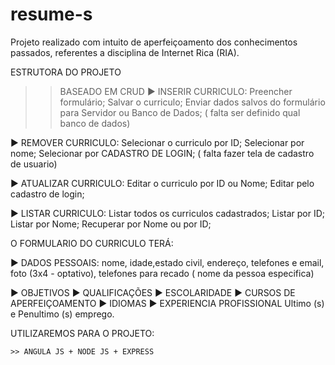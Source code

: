 # resume-s
Projeto realizado com intuito de aperfeiçoamento dos conhecimentos passados, referentes a disciplina de Internet Rica (RIA).

ESTRUTORA DO PROJETO 
>> BASEADO EM CRUD
  ► INSERIR CURRICULO:
      Preencher formulário;
      Salvar o curriculo;
      Enviar dados salvos do formulário para Servidor ou Banco de Dados; ( falta ser definido qual banco de dados)
      
  ► REMOVER CURRICULO:
      Selecionar o curriculo por ID;
      Selecionar por nome;
      Selecionar por CADASTRO DE LOGIN; ( falta fazer tela de cadastro de usuario)
      
  ► ATUALIZAR CURRICULO:
      Editar o curriculo por ID ou Nome;
      Editar pelo cadastro de login;
      
  ► LISTAR CURRICULO:
      Listar todos os curriculos cadastrados;
      Listar por ID;
      Listar por Nome;
      Recuperar por Nome ou por ID;
      
  O FORMULARIO DO CURRICULO TERÁ:
  
  ► DADOS PESSOAIS:
      nome, idade,estado civil, endereço, telefones e email, foto (3x4 - optativo), telefones para recado ( nome da pessoa especifica)
      
  ► OBJETIVOS
  ► QUALIFICAÇÕES
  ► ESCOLARIDADE
  ► CURSOS DE APERFEIÇOAMENTO 
  ► IDIOMAS
  ► EXPERIENCIA PROFISSIONAL
      Ultimo (s) e Penultimo (s) emprego.
  
  UTILIZAREMOS PARA O PROJETO:
  
    >> ANGULA JS + NODE JS + EXPRESS
  
  
